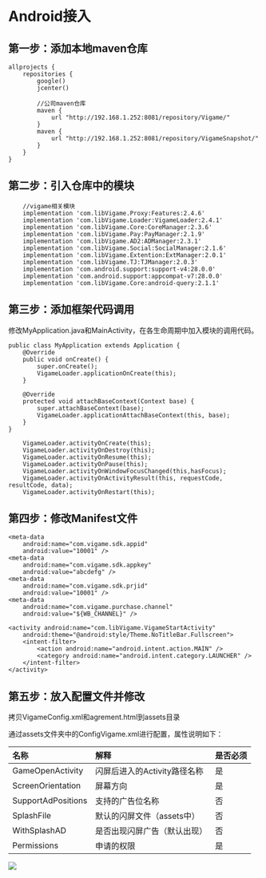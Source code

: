 # Android接入

## 第一步：添加本地maven仓库

```text
allprojects {
    repositories {
        google()
        jcenter()

        //公司maven仓库
        maven {
            url "http://192.168.1.252:8081/repository/Vigame/"
        }
        maven {
            url "http://192.168.1.252:8081/repository/VigameSnapshot/"
        }
    }
}
```

## 第二步：引入仓库中的模块

```text
    //vigame相关模块
    implementation 'com.libVigame.Proxy:Features:2.4.6'
    implementation 'com.libVigame.Loader:VigameLoader:2.4.1'
    implementation 'com.libVigame.Core:CoreManager:2.3.6'
    implementation 'com.libVigame.Pay:PayManager:2.1.9'
    implementation 'com.libVigame.AD2:ADManager:2.3.1'
    implementation 'com.libVigame.Social:SocialManager:2.1.6'
    implementation 'com.libVigame.Extention:ExtManager:2.0.1'
    implementation 'com.libVigame.TJ:TJManager:2.0.3'
    implementation 'com.android.support:support-v4:28.0.0'
    implementation 'com.android.support:appcompat-v7:28.0.0'
    implementation 'com.libVigame.Core:android-query:2.1.1'
```

## 第三步：添加框架代码调用

修改MyApplication.java和MainActivity，在各生命周期中加入模块的调用代码。

```text
public class MyApplication extends Application {
    @Override
    public void onCreate() {
        super.onCreate();
        VigameLoader.applicationOnCreate(this);
    }

    @Override
    protected void attachBaseContext(Context base) {
        super.attachBaseContext(base);
        VigameLoader.applicationAttachBaseContext(this, base);
    }
}
```

```text
    VigameLoader.activityOnCreate(this);
    VigameLoader.activityOnDestroy(this);
    VigameLoader.activityOnResume(this);
    VigameLoader.activityOnPause(this);
    VigameLoader.activityOnWindowFocusChanged(this,hasFocus);
    VigameLoader.activityOnActivityResult(this, requestCode, resultCode, data);
    VigameLoader.activityOnRestart(this);
```

## 第四步：修改Manifest文件

```text
<meta-data
    android:name="com.vigame.sdk.appid"
    android:value="10001" />
<meta-data
    android:name="com.vigame.sdk.appkey"
    android:value="abcdefg" />
<meta-data
    android:name="com.vigame.sdk.prjid"
    android:value="10001" />
<meta-data
    android:name="com.vigame.purchase.channel"
    android:value="${WB_CHANNEL}" />

<activity android:name="com.libVigame.VigameStartActivity"
    android:theme="@android:style/Theme.NoTitleBar.Fullscreen">
    <intent-filter>
        <action android:name="android.intent.action.MAIN" />
        <category android:name="android.intent.category.LAUNCHER" />
    </intent-filter>
</activity>
```

## 第五步：放入配置文件并修改

拷贝VigameConfig.xml和agrement.html到assets目录

通过assets文件夹中的ConfigVigame.xml进行配置，属性说明如下：

| 名称 | 解释 | 是否必须 |
| :--- | :--- | :--- |
| GameOpenActivity | 闪屏后进入的Activity路径名称 | 是 |
| ScreenOrientation | 屏幕方向 | 是 |
| SupportAdPositions | 支持的广告位名称 | 否 |
| SplashFile | 默认的闪屏文件（assets中） | 否 |
| WithSplashAD | 是否出现闪屏广告（默认出现） | 否 |
| Permissions | 申请的权限 | 是 |

![](https://github.com/jieban0604/VigameDoc/tree/8cf06273fbae0bd555693ae2a1ebc6cfade8f391/kuai-su-ji-cheng-zhi-nan/C:/Users/宇/AppData/Local/YNote/data/qq0736283A0554F655E0818672E0467D30/022399cbb449476daaa9614d980f7b7e/clipboard.png)

